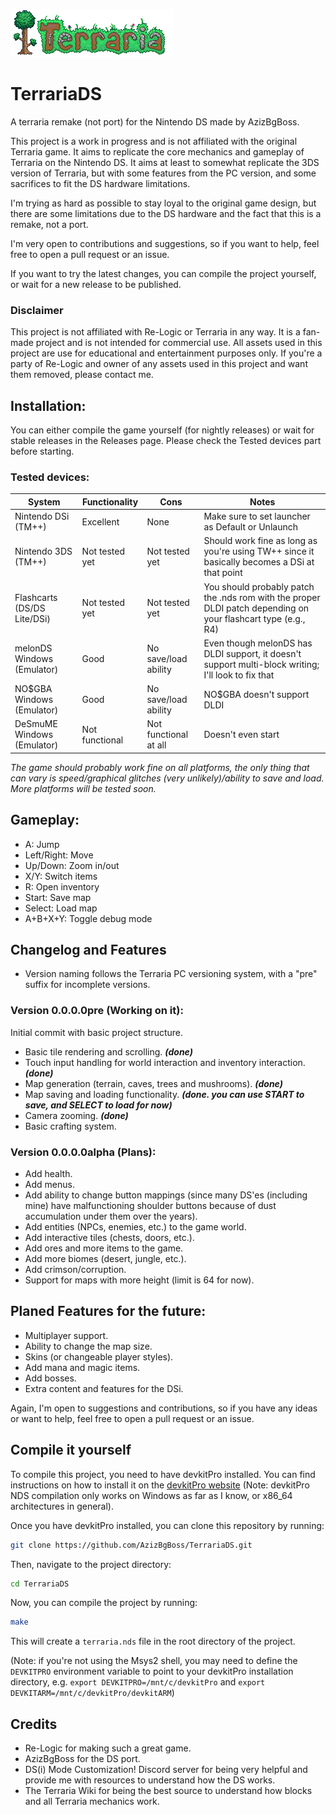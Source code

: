 ![TerrariaDS Logo](media/logo.png)
# TerrariaDS
A terraria remake (not port) for the Nintendo DS made by AzizBgBoss.

This project is a work in progress and is not affiliated with the original Terraria game. It aims to replicate the core mechanics and gameplay of Terraria on the Nintendo DS.
It aims at least to somewhat replicate the 3DS version of Terraria, but with some features from the PC version, and some sacrifices to fit the DS hardware limitations.

I'm trying as hard as possible to stay loyal to the original game design, but there are some limitations due to the DS hardware and the fact that this is a remake, not a port.

I'm very open to contributions and suggestions, so if you want to help, feel free to open a pull request or an issue.

If you want to try the latest changes, you can compile the project yourself, or wait for a new release to be published.

### Disclaimer
This project is not affiliated with Re-Logic or Terraria in any way. It is a fan-made project and is not intended for commercial use. All assets used in this project are use for educational and entertainment purposes only. If you're a party of Re-Logic and owner of any assets used in this project and want them removed, please contact me.

## Installation:
You can either compile the game yourself (for nightly releases) or wait for stable releases in the Releases page. Please check the Tested devices part before starting.

### Tested devices:
| System                           | Functionality             | Cons                  | Notes                                                                                                       |
|----------------------------------|---------------------------|-----------------------|-------------------------------------------------------------------------------------------------------------|
| Nintendo DSi (TM++)              | Excellent                 | None                  | Make sure to set launcher as Default or Unlaunch                                                            |
| Nintendo 3DS (TM++)              | Not tested yet            | Not tested yet        | Should work fine as long as you're using TW++ since it basically becomes a DSi at that point               |
| Flashcarts (DS/DS Lite/DSi)      | Not tested yet            | Not tested yet        | You should probably patch the .nds rom with the proper DLDI patch depending on your flashcart type (e.g., R4) |
| melonDS Windows (Emulator)       | Good                      | No save/load ability  | Even though melonDS has DLDI support, it doesn't support multi-block writing; I'll look to fix that        |
| NO$GBA Windows (Emulator)        | Good                      | No save/load ability  | NO$GBA doesn't support DLDI                                                                                 |
| DeSmuME Windows (Emulator)       | Not functional            | Not functional at all | Doesn't even start                                                                                          |

*The game should probably work fine on all platforms, the only thing that can vary is speed/graphical glitches (very unlikely)/ability to save and load. More platforms will be tested soon.*

## Gameplay:
- A: Jump
- Left/Right: Move
- Up/Down: Zoom in/out
- X/Y: Switch items
- R: Open inventory
- Start: Save map
- Select: Load map
- A+B+X+Y: Toggle debug mode

## Changelog and Features
- Version naming follows the Terraria PC versioning system, with a "pre" suffix for incomplete versions.
### Version 0.0.0.0pre (Working on it):
Initial commit with basic project structure.
- Basic tile rendering and scrolling. ***(done)***
- Touch input handling for world interaction and inventory interaction. ***(done)***
- Map generation (terrain, caves, trees and mushrooms). ***(done)***
- Map saving and loading functionality. ***(done. you can use START to save, and SELECT to load for now)***
- Camera zooming. ***(done)***
- Basic crafting system.

### Version 0.0.0.0alpha (Plans):
- Add health.
- Add menus.
- Add ability to change button mappings (since many DS'es (including mine) have malfunctioning shoulder buttons because of dust accumulation under them over the years).
- Add entities (NPCs, enemies, etc.) to the game world.
- Add interactive tiles (chests, doors, etc.).
- Add ores and more items to the game.
- Add more biomes (desert, jungle, etc.).
- Add crimson/corruption.
- Support for maps with more height (limit is 64 for now).

## Planed Features for the future:
- Multiplayer support.
- Ability to change the map size.
- Skins (or changeable player styles).
- Add mana and magic items.
- Add bosses.
- Extra content and features for the DSi.

Again, I'm open to suggestions and contributions, so if you have any ideas or want to help, feel free to open a pull request or an issue.

## Compile it yourself
To compile this project, you need to have devkitPro installed. You can find instructions on how to install it on the [devkitPro website](https://devkitpro.org/wiki/Getting_Started) (Note: devkitPro NDS compilation only works on Windows as far as I know, or x86_64 architectures in general).

Once you have devkitPro installed, you can clone this repository by running:
```bash
git clone https://github.com/AzizBgBoss/TerrariaDS.git
```

Then, navigate to the project directory:
```bash
cd TerrariaDS
```

Now, you can compile the project by running:
```bash
make
```
This will create a `terraria.nds` file in the root directory of the project.

(Note: if you're not using the Msys2 shell, you may need to define the `DEVKITPRO` environment variable to point to your devkitPro installation directory, e.g. `export DEVKITPRO=/mnt/c/devkitPro` and `export DEVKITARM=/mnt/c/devkitPro/devkitARM`)

## Credits
- Re-Logic for making such a great game.
- AzizBgBoss for the DS port.
- DS(i) Mode Customization! Discord server for being very helpful and provide me with resources to understand how the DS works.
- The Terraria Wiki for being the best source to understand how blocks and all Terraria mechanics work.